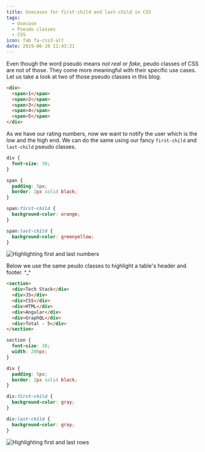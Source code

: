 ```yaml
---
title: Usecases for first-child and last-child in CSS
tags:
  - Usecase
  - Pseudo classes
  - CSS
icon: fab fa-css3-alt
date: 2019-06-10 11:43:21
---
```



Even though the word pseudo means _not real_ or _fake_, peudo classes of CSS are not of those. They come more meaningful with their specific use cases. Let us take a look at two of those pseudo classes in this blog.

```html
<div>
  <span>1</span>
  <span>2</span>
  <span>3</span>
  <span>4</span>
  <span>5</span>
</div>
```

As we have our rating numbers, now we want to notify the user which is the low and the high end. We can do the same using our fancy `first-child` and `last-child` pseudo classes.

```css
div {
  font-size: 30;
}

span {
  padding: 5px;
  border: 2px solid black;
}

span:first-child {
  background-color: orange;
}

span:last-child {
  background-color: greenyellow;
}
```

![Highlighting first and last numbers](first-child_last-child.png 'Highlighting first and last numbers')

Below we use the same peudo classes to highlight a table's header and footer. ^\_^

```html
<section>
  <div>Tech Stack</div>
  <div>JS</div>
  <div>CSS</div>
  <div>HTML</div>
  <div>Angular</div>
  <div>GraphQL</div>
  <div>Total - 5</div>
</section>
```

```css
section {
  font-size: 30;
  width: 200px;
}

div {
  padding: 5px;
  border: 2px solid black;
}

div:first-child {
  background-color: gray;
}

div:last-child {
  background-color: gray;
}
```

![Highlighting first and last rows](first-row_last-row.png 'Highlighting first and last rows')
